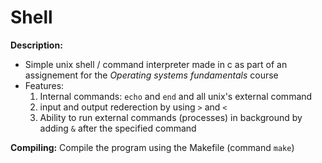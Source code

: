# Shell
**Description:**
  - Simple unix shell / command interpreter made in c as part of an assignement for the *Operating systems fundamentals* course
  - Features:
    1. Internal commands: `echo` and `end` and all unix's external command
    2. input and output rederection by using `>` and `<`
    3. Ability to run external commands (processes) in background by adding `&` after the specified command
  
**Compiling:**
Compile the program using the Makefile (command `make`)
